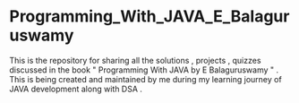 # Programming_With_JAVA_E_Balaguruswamy
This is the repository for sharing all the solutions , projects , quizzes discussed in the book " Programming With JAVA by E Balaguruswamy " . This is being created and maintained by me during my learning journey of JAVA development along with DSA . 
